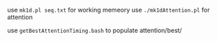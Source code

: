 use `mk1d.pl seq.txt` for working memeory
use `./mk1dAttention.pl` for attention

use `getBestAttentionTiming.bash` to populate attention/best/
